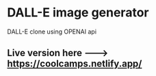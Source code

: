 # DALL-E image generator

DALL-E clone using OPENAI api

## Live version here ---> https://coolcamps.netlify.app/

